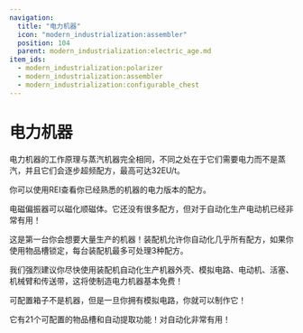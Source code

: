 ```yaml
---
navigation:
  title: "电力机器"
  icon: "modern_industrialization:assembler"
  position: 104
  parent: modern_industrialization:electric_age.md
item_ids:
  - modern_industrialization:polarizer
  - modern_industrialization:assembler
  - modern_industrialization:configurable_chest
---
```


# 电力机器

电力机器的工作原理与蒸汽机器完全相同，不同之处在于它们需要电力而不是蒸汽，并且它们会逐步超频配方，最高可达32EU/t。

你可以使用REI查看你已经熟悉的机器的电力版本的配方。

电磁偏振器可以磁化顺磁体。它还没有很多配方，但对于自动化生产电动机已经非常有用！

<Recipe id="modern_industrialization:electric_age/machine/polarizer_asbl" />

这是第一台你会想要大量生产的机器！装配机允许你自动化几乎所有配方，如果你使用物品槽锁定，每台装配机最多可处理3种配方。

<Recipe id="modern_industrialization:electric_age/machine/assembler_asbl" />

我们强烈建议你尽快使用装配机自动化生产机器外壳、模拟电路、电动机、活塞、机械臂和传送带，这将使制造电力机器基本免费！

可配置箱子不是机器，但是一旦你拥有模拟电路，你就可以制作它！

它有21个可配置的物品槽和自动提取功能！对自动化非常有用！

<Recipe id="modern_industrialization:electric_age/machine/configurable_chest_asbl" />

